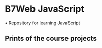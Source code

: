 <h1>B7Web JavaScript</h1>

• Repository for learning JavaScript<br>

<h2>Prints of the course projects</h2>
